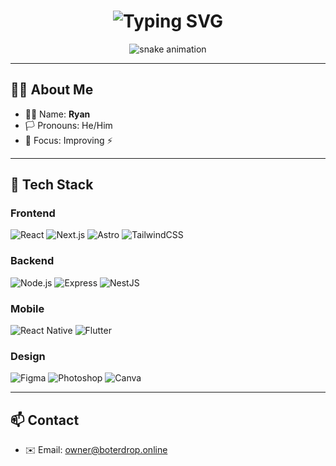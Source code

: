 <h1 align="center">
  <img src="https://readme-typing-svg.demolab.com?font=Fira+Code&size=24&pause=1000&color=F7AB0A&width=435&lines=Hi%2C+I'm+Ryan!;Web+Dev+%7C+UI%2FUX+Enthusiast;Always+improving+%E2%9A%A1" alt="Typing SVG" />
</h1>

<p align="center">
  <img src="https://github.com/NubbiesSec1337/NubbiesSec1337/blob/output/github-contribution-grid-snake.svg" alt="snake animation" />
</p>

---

## 🧑‍💻 About Me

- 👨‍💻 Name: **Ryan**
- 🏳️ Pronouns: He/Him
- 💬 Focus: Improving ⚡

---

## 🚀 Tech Stack

### Frontend
![React](https://img.shields.io/badge/-React-20232A?style=flat-square&logo=react)
![Next.js](https://img.shields.io/badge/-Next.js-black?style=flat-square&logo=next.js)
![Astro](https://img.shields.io/badge/-Astro-000?style=flat-square&logo=astro)
![TailwindCSS](https://img.shields.io/badge/-Tailwind-06B6D4?style=flat-square&logo=tailwindcss)

### Backend
![Node.js](https://img.shields.io/badge/-Node.js-339933?style=flat-square&logo=node.js)
![Express](https://img.shields.io/badge/-Express-black?style=flat-square&logo=express)
![NestJS](https://img.shields.io/badge/-NestJS-E0234E?style=flat-square&logo=nestjs)

### Mobile
![React Native](https://img.shields.io/badge/-React%20Native-20232A?style=flat-square&logo=react)
![Flutter](https://img.shields.io/badge/-Flutter-02569B?style=flat-square&logo=flutter)

### Design
![Figma](https://img.shields.io/badge/-Figma-F24E1E?style=flat-square&logo=figma)
![Photoshop](https://img.shields.io/badge/-Photoshop-31A8FF?style=flat-square&logo=adobe-photoshop)
![Canva](https://img.shields.io/badge/-Canva-00C4CC?style=flat-square&logo=canva)

---

## 📫 Contact

- ✉️ Email: owner@boterdrop.online


